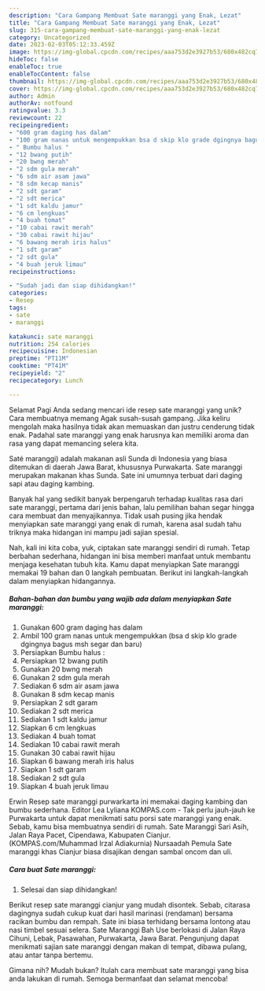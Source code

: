 ```yaml
---
description: "Cara Gampang Membuat Sate maranggi yang Enak, Lezat"
title: "Cara Gampang Membuat Sate maranggi yang Enak, Lezat"
slug: 315-cara-gampang-membuat-sate-maranggi-yang-enak-lezat
category: Uncategorized
date: 2023-02-03T05:12:33.459Z
image: https://img-global.cpcdn.com/recipes/aaa753d2e3927b53/680x482cq70/sate-maranggi-foto-resep-utama.jpg
hideToc: false
enableToc: true
enableTocContent: false
thumbnail: https://img-global.cpcdn.com/recipes/aaa753d2e3927b53/680x482cq70/sate-maranggi-foto-resep-utama.jpg
cover: https://img-global.cpcdn.com/recipes/aaa753d2e3927b53/680x482cq70/sate-maranggi-foto-resep-utama.jpg
author: Admin
authorAv: notfound
ratingvalue: 3.3
reviewcount: 22
recipeingredient:
- "600 gram daging has dalam"
- "100 gram nanas untuk mengempukkan bsa d skip klo grade dgingnya bagus msh segar dan baru"
- " Bumbu halus "
- "12 bwang putih"
- "20 bwng merah"
- "2 sdm gula merah"
- "6 sdm air asam jawa"
- "8 sdm kecap manis"
- "2 sdt garam"
- "2 sdt merica"
- "1 sdt kaldu jamur"
- "6 cm lengkuas"
- "4 buah tomat"
- "10 cabai rawit merah"
- "30 cabai rawit hijau"
- "6 bawang merah iris halus"
- "1 sdt garam"
- "2 sdt gula"
- "4 buah jeruk limau"
recipeinstructions:

- "Sudah jadi dan siap dihidangkan!"
categories:
- Resep
tags:
- sate
- maranggi

katakunci: sate maranggi 
nutrition: 254 calories
recipecuisine: Indonesian
preptime: "PT11M"
cooktime: "PT41M"
recipeyield: "2"
recipecategory: Lunch

---
```



Selamat Pagi Anda sedang mencari ide resep sate maranggi yang unik? Cara membuatnya memang Agak susah-susah gampang. Jika keliru mengolah maka hasilnya tidak akan memuaskan dan justru cenderung tidak enak. Padahal sate maranggi yang enak harusnya kan memiliki aroma dan rasa yang dapat memancing selera kita.


Saté maranggi) adalah makanan asli Sunda di Indonesia yang biasa ditemukan di daerah Jawa Barat, khususnya Purwakarta. Sate maranggi merupakan makanan khas Sunda. Sate ini umumnya terbuat dari daging sapi atau daging kambing.

Banyak hal yang sedikit banyak berpengaruh terhadap kualitas rasa dari sate maranggi, pertama dari jenis bahan, lalu pemilihan bahan segar hingga cara membuat dan menyajikannya. Tidak usah pusing jika hendak menyiapkan sate maranggi yang enak di rumah, karena asal sudah tahu triknya maka hidangan ini mampu jadi sajian spesial.


Nah, kali ini kita coba, yuk, ciptakan sate maranggi sendiri di rumah. Tetap berbahan sederhana, hidangan ini bisa memberi manfaat untuk membantu menjaga kesehatan tubuh kita. Kamu dapat menyiapkan Sate maranggi memakai 19 bahan dan 0 langkah pembuatan. Berikut ini langkah-langkah dalam menyiapkan hidangannya.

<!--inarticleads1-->

##### Bahan-bahan dan bumbu yang wajib ada dalam menyiapkan Sate maranggi:

1. Gunakan 600 gram daging has dalam
1. Ambil 100 gram nanas untuk mengempukkan (bsa d skip klo grade dgingnya bagus msh segar dan baru)
1. Persiapkan  Bumbu halus :
1. Persiapkan 12 bwang putih
1. Gunakan 20 bwng merah
1. Gunakan 2 sdm gula merah
1. Sediakan 6 sdm air asam jawa
1. Gunakan 8 sdm kecap manis
1. Persiapkan 2 sdt garam
1. Sediakan 2 sdt merica
1. Sediakan 1 sdt kaldu jamur
1. Siapkan 6 cm lengkuas
1. Sediakan 4 buah tomat
1. Sediakan 10 cabai rawit merah
1. Gunakan 30 cabai rawit hijau
1. Siapkan 6 bawang merah iris halus
1. Siapkan 1 sdt garam
1. Sediakan 2 sdt gula
1. Siapkan 4 buah jeruk limau


Erwin Resep sate maranggi purwarkarta ini memakai daging kambing dan bumbu sederhana. Editor Lea Lyliana KOMPAS.com - Tak perlu jauh-jauh ke Purwakarta untuk dapat menikmati satu porsi sate maranggi yang enak. Sebab, kamu bisa membuatnya sendiri di rumah. Sate Maranggi Sari Asih, Jalan Raya Pacet, Cipendawa, Kabupaten Cianjur. (KOMPAS.com/Muhammad Irzal Adiakurnia) Nursaadah Pemula Sate maranggi khas Cianjur biasa disajikan dengan sambal oncom dan uli. 

<!--inarticleads2-->

##### Cara buat Sate maranggi:


1. Selesai dan siap dihidangkan!

Berikut resep sate maranggi cianjur yang mudah disontek. Sebab, citarasa dagingnya sudah cukup kuat dari hasil marinasi (rendaman) bersama racikan bumbu dan rempah. Sate ini biasa terhidang bersama lontong atau nasi timbel sesuai selera. Sate Maranggi Bah Use berlokasi di Jalan Raya Cihuni, Lebak, Pasawahan, Purwakarta, Jawa Barat. Pengunjung dapat menikmati sajian sate maranggi dengan makan di tempat, dibawa pulang, atau antar tanpa bertemu. 

Gimana nih? Mudah bukan? Itulah cara membuat sate maranggi yang bisa anda lakukan di rumah. Semoga bermanfaat dan selamat mencoba!
